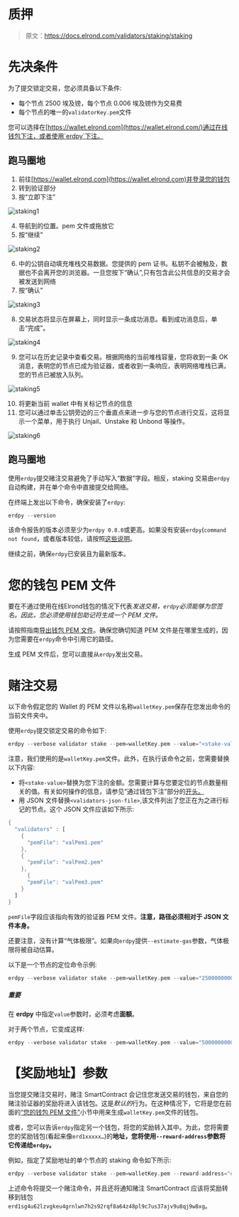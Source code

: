 # 质押 

> 原文：<https://docs.elrond.com/validators/staking/staking>

 # **先决条件**

为了提交锁定交易，您必须具备以下条件:

*   每个节点 2500 埃及镑，每个节点 0.006 埃及镑作为交易费
*   每个节点的唯一的`validatorKey.pem`文件

您可以选择在[https://wallet.elrond.com](https://wallet.elrond.com/)通过在线钱包下注，或者使用`erdpy`下注。

## **跑马圈地**

1.  前往[https://wallet.elrond.com](https://wallet.elrond.com)并登录您的钱包
2.  转到验证部分
3.  按“立即下注”

![staking1](img/36b991c3a404a38e6ebc29bc92ee0e64.png)

4.  导航到的位置。pem 文件或拖放它
5.  按“继续”

![staking2](img/5be2f040615aa54fdcaaa17c0e1c6c0e.png)

6.  中的公钥自动填充堆栈交易数据。您提供的 pem 证书。私钥不会被触及，数据也不会离开您的浏览器。一旦您按下“确认”,只有包含此公共信息的交易才会被发送到网络
7.  按“确认”

![staking3](img/c1d6e8d2a5eaaf04b6b2ac5dd3d93643.png)

8.  交易状态将显示在屏幕上，同时显示一条成功消息。看到成功消息后，单击“完成”。

![staking4](img/548b04201a7fb562658e17b327e7e592.png)

9.  您可以在历史记录中查看交易。根据网络的当前堆栈容量，您将收到一条 OK 消息，表明您的节点已成为验证器，或者收到一条响应，表明网络堆栈已满，您的节点已被放入队列。

![staking5](img/81ab55eea66dccf9b74fa993459d594e.png)

10.  将更新当前 wallet 中有关标记节点的信息
11.  您可以通过单击公钥旁边的三个垂直点来进一步与您的节点进行交互，这将显示一个菜单，用于执行 Unjail、Unstake 和 Unbond 等操作。

![staking6](img/945dfb0c5512ac01f59e6780e7910ad6.png)

## **跑马圈地**

使用`erdpy`提交赌注交易避免了手动写入“数据”字段。相反，staking 交易由`erdpy`自动构建，并在单个命令中直接提交给网络。

在终端上发出以下命令，确保安装了`erdpy`:

```rust
erdpy --version 
```

该命令报告的版本必须至少为`erdpy 0.8.0`或更高。如果没有安装`erdpy`(`command not found`，或者版本较低，请按照[这些说明](/sdk-and-tools/erdpy/installing-erdpy)。

继续之前，确保`erdpy`已安装且为最新版本。

# **您的钱包 PEM 文件**

要在不通过使用在线Elrond钱包的情况下代表*发送交易，`erdpy`必须能够为您签名。因此，您必须使用钱包助记符生成一个 PEM 文件。*

请按照指南[导出钱包 PEM 文件](/sdk-and-tools/erdpy/deriving-the-wallet-pem-file)。确保您确切知道 PEM 文件是在哪里生成的，因为您需要在`erdpy`命令中引用它的路径。

生成 PEM 文件后，您可以直接从`erdpy`发出交易。

# **赌注交易**

以下命令假定您的 Wallet 的 PEM 文件以名称`walletKey.pem`保存在您发出命令的当前文件夹中。

使用`erdpy`提交锁定交易的命令如下:

```rust
erdpy --verbose validator stake --pem=walletKey.pem --value="<stake-value>" --validators-file=<validators-json-file> --proxy=https://gateway.elrond.com --estimate-gas --recall-nonce 
```

注意，我们使用的是`walletKey.pem`文件。此外，在执行该命令之前，您需要替换以下内容:

*   将`<stake-value>`替换为您下注的金额。您需要计算与您要定位的节点数量相关的值。有关如何操作的信息，请参见“通过钱包下注”部分的[开头。](/validators/staking/staking#staking-through-the-wallet)
*   用 JSON 文件替换`<validators-json-file>`,该文件列出了您正在为之进行标记的节点。这个 JSON 文件应该如下所示:

```rust
{
  "validators" : [
    {
      "pemFile": "valPem1.pem"
    },
    {
      "pemFile": "valPem2.pem"
    },
      {
      "pemFile": "valPem3.pem"
    }
  ]
} 
```

`pemFile`字段应该指向有效的验证器 PEM 文件。**注意，路径必须相对于 JSON 文件本身。**

还要注意，没有计算“气体极限”。如果向`erdpy`提供`--estimate-gas`参数，气体极限将被自动估算。

以下是一个节点的定位命令示例:

```rust
erdpy --verbose validator stake --pem=walletKey.pem --value="2500000000000000000000" --validators-file=my-validators.json --proxy=https://gateway.elrond.com --estimate-gas --recall-nonce 
```

##### 重要

在 **erdpy** 中指定`value`参数时，必须考虑**面额**。

对于两个节点，它变成这样:

```rust
erdpy --verbose validator stake --pem=walletKey.pem --value="5000000000000000000000" --validators-file=my-validators.json --proxy=https://gateway.elrond.com --estimate-gas --recall-nonce 
```

# **【奖励地址】参数**

当您提交赌注交易时，赌注 SmartContract 会记住您发送交易的钱包，来自您的赌注验证器的奖励将进入该钱包。这是*默认的*行为。在这种情况下，它将是您在前面的[“您的钱包 PEM 文件”](/validators/staking/staking#your-wallet-pem-file)小节中用来生成`walletKey.pem`文件的钱包。

或者，您可以告诉`erdpy`指定另一个钱包，将您的奖励转入其中。为此，您将需要您的奖励钱包(看起来像`erd1xxxxx…`)的**地址，您将使用`--reward-address`参数将它传递给`erdpy`。**

例如，指定了奖励地址的单个节点的 staking 命令如下所示:

```rust
erdpy --verbose validator stake --pem=walletKey.pem --reward-address="erd1sg4u62lzvgkeu4grnlwn7h2s92rqf8a64z48pl9c7us37ajv9u8qj9w8xg" --value="2500000000000000000000" --number-of-nodes=1  --nodes-public-keys="b617d8bc442bda59510f77e04a1680e8b2d3293c8c4083d94260db96a4d732deaaf9855fa0cef2273f5a67b4f442c725efc06a5d366b9f15a66da9eb8208a09c9ab4066b6b3d38c3cf1ea7fab6489a90713b3b56d87de68c6558c80d7533bf27" --proxy=https://gateway.elrond.com --estimate-gas --recall-nonce 
```

上述命令将提交一个赌注命令，并且还将通知赌注 SmartContract 应该将奖励转移到钱包`erd1sg4u62lzvgkeu4grnlwn7h2s92rqf8a64z48pl9c7us37ajv9u8qj9w8xg`。